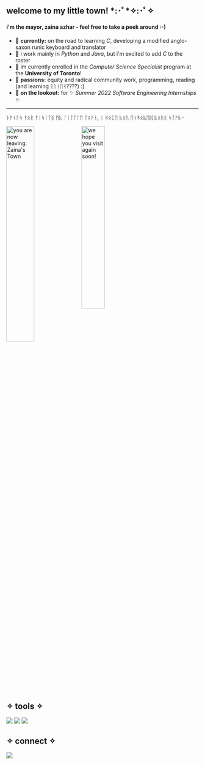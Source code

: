 ## welcome to my little town! \*:･ﾟ\*✧:･ﾟ✧
#### i'm the mayor, zaina azhar - feel free to take a peek around :-)
- 🍄 **currently:** on the road to learning *C*, developing a modified anglo-saxon runic keyboard and translator
- 🌲  i work mainly in *Python* and *Java*, but i'm excited to add *C* to the roster
- 🌉 im currently enrolled in the *Computer Science Specialist* program at the **University of Toronto**!
- 🍃 **passions:** equity and radical community work, programming, reading (and learning ᚱᚢᚾᛖᛋ????) :]
- 🌆 **on the lookout:** for ✨ *Summer 2022 Software Engineering Internships* ✨
---
ᚦᚫᚾᚴᛋ ᚠᛟᚱ ᚡᛁᛋᛁᛏᛝ ᛗᚣ ᛚᛁᛏᛏᛚᛖ ᛏᛟᚹᚾ, ᛁ ᚻᛟᛈᛖ ᚣᛟᚢ ᛖᚾᛡᛟᚣᛖᛞ ᚣᛟᚢᚱ ᛋᛏᚫᚣ᛫

<img src="https://i.pinimg.com/originals/da/db/27/dadb278cc90e9e42ba8d88ff749a3680.gif" alt="you are now leaving: Zaina's Town" style="float: left; width: 38%; margin-right: 1%; margin-bottom: 0.5em;"><img src="https://i.pinimg.com/originals/59/28/bb/5928bbcd91613230e1b1b4d629d9f38e.gif" alt="we hope you visit again soon!" style="float: left; width: 35%; margin-right: 1%; margin-bottom: 0.5em;">

<p style="clear: both;">

## ✧ tools ✧
![](https://img.shields.io/badge/​-Python-<COLOR>?style=flat&logo=python&logoColor=white) ![](https://img.shields.io/badge/​-Java-<COLOR>?style=flat&logo=java&logoColor=white)  ![](https://img.shields.io/badge/​-Github-fa0?style=flat&logo=github&logoColor=white)

## ✧ connect ✧
[![](https://img.shields.io/badge/LinkedIn-0a66c2?style=flat&logo=linkedin&logoColor=white)](https://www.linkedin.com/in/zaina-a-257671174)


